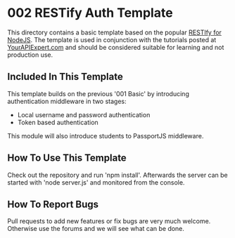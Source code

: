 # 002 RESTify Auth Template

This directory contains a basic template based on the popular [RESTIfy for NodeJS](http://www.restify.com).  The template is used in conjunction with the tutorials posted at [YourAPIExpert.com](http://www.yourapiexpert.com) and should be considered suitable for learning and not production use.

## Included In This Template

This template builds on the previous '001 Basic' by introducing authentication middleware in two stages:

* Local username and password authentication
* Token based authentication

This module will also introduce students to PassportJS middleware.

## How To Use This Template

Check out the repository and run 'npm install'.  Afterwards the server can be started with 'node server.js' and monitored from the console.

## How To Report Bugs

Pull requests to add new features or fix bugs are very much welcome.  Otherwise use the forums and we will see what can be done.

